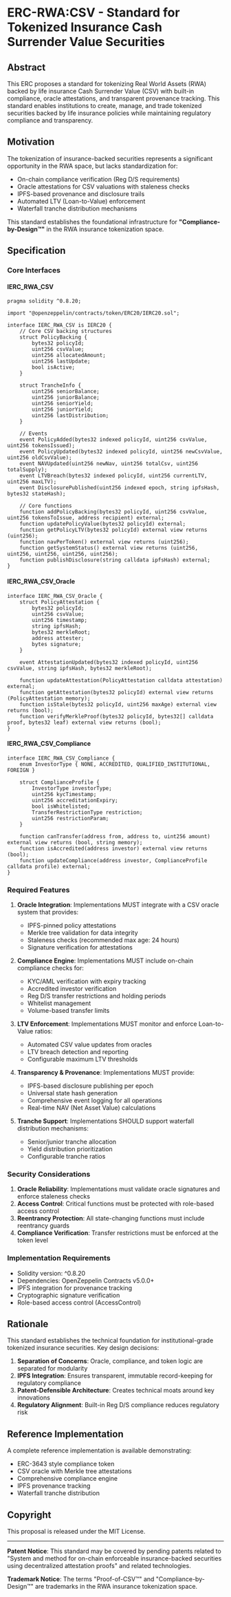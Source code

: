 # ERC-RWA:CSV - Standard for Tokenized Insurance Cash Surrender Value Securities

## Abstract

This ERC proposes a standard for tokenizing Real World Assets (RWA) backed by life insurance Cash Surrender Value (CSV) with built-in compliance, oracle attestations, and transparent provenance tracking. This standard enables institutions to create, manage, and trade tokenized securities backed by life insurance policies while maintaining regulatory compliance and transparency.

## Motivation

The tokenization of insurance-backed securities represents a significant opportunity in the RWA space, but lacks standardization for:
- On-chain compliance verification (Reg D/S requirements)
- Oracle attestations for CSV valuations with staleness checks
- IPFS-based provenance and disclosure trails
- Automated LTV (Loan-to-Value) enforcement
- Waterfall tranche distribution mechanisms

This standard establishes the foundational infrastructure for **"Compliance-by-Design™"** in the RWA insurance tokenization space.

## Specification

### Core Interfaces

#### IERC_RWA_CSV

```solidity
pragma solidity ^0.8.20;

import "@openzeppelin/contracts/token/ERC20/IERC20.sol";

interface IERC_RWA_CSV is IERC20 {
    // Core CSV backing structures
    struct PolicyBacking {
        bytes32 policyId;
        uint256 csvValue;
        uint256 allocatedAmount;
        uint256 lastUpdate;
        bool isActive;
    }
    
    struct TrancheInfo {
        uint256 seniorBalance;
        uint256 juniorBalance;
        uint256 seniorYield;
        uint256 juniorYield;
        uint256 lastDistribution;
    }
    
    // Events
    event PolicyAdded(bytes32 indexed policyId, uint256 csvValue, uint256 tokensIssued);
    event PolicyUpdated(bytes32 indexed policyId, uint256 newCsvValue, uint256 oldCsvValue);
    event NAVUpdated(uint256 newNav, uint256 totalCsv, uint256 totalSupply);
    event LTVBreach(bytes32 indexed policyId, uint256 currentLTV, uint256 maxLTV);
    event DisclosurePublished(uint256 indexed epoch, string ipfsHash, bytes32 stateHash);
    
    // Core functions
    function addPolicyBacking(bytes32 policyId, uint256 csvValue, uint256 tokensToIssue, address recipient) external;
    function updatePolicyValue(bytes32 policyId) external;
    function getPolicyLTV(bytes32 policyId) external view returns (uint256);
    function navPerToken() external view returns (uint256);
    function getSystemStatus() external view returns (uint256, uint256, uint256, uint256, uint256);
    function publishDisclosure(string calldata ipfsHash) external;
}
```

#### IERC_RWA_CSV_Oracle

```solidity
interface IERC_RWA_CSV_Oracle {
    struct PolicyAttestation {
        bytes32 policyId;
        uint256 csvValue;
        uint256 timestamp;
        string ipfsHash;
        bytes32 merkleRoot;
        address attester;
        bytes signature;
    }
    
    event AttestationUpdated(bytes32 indexed policyId, uint256 csvValue, string ipfsHash, bytes32 merkleRoot);
    
    function updateAttestation(PolicyAttestation calldata attestation) external;
    function getAttestation(bytes32 policyId) external view returns (PolicyAttestation memory);
    function isStale(bytes32 policyId, uint256 maxAge) external view returns (bool);
    function verifyMerkleProof(bytes32 policyId, bytes32[] calldata proof, bytes32 leaf) external view returns (bool);
}
```

#### IERC_RWA_CSV_Compliance

```solidity
interface IERC_RWA_CSV_Compliance {
    enum InvestorType { NONE, ACCREDITED, QUALIFIED_INSTITUTIONAL, FOREIGN }
    
    struct ComplianceProfile {
        InvestorType investorType;
        uint256 kycTimestamp;
        uint256 accreditationExpiry;
        bool isWhitelisted;
        TransferRestrictionType restriction;
        uint256 restrictionParam;
    }
    
    function canTransfer(address from, address to, uint256 amount) external view returns (bool, string memory);
    function isAccredited(address investor) external view returns (bool);
    function updateCompliance(address investor, ComplianceProfile calldata profile) external;
}
```

### Required Features

1. **Oracle Integration**: Implementations MUST integrate with a CSV oracle system that provides:
   - IPFS-pinned policy attestations
   - Merkle tree validation for data integrity
   - Staleness checks (recommended max age: 24 hours)
   - Signature verification for attestations

2. **Compliance Engine**: Implementations MUST include on-chain compliance checks for:
   - KYC/AML verification with expiry tracking
   - Accredited investor verification
   - Reg D/S transfer restrictions and holding periods
   - Whitelist management
   - Volume-based transfer limits

3. **LTV Enforcement**: Implementations MUST monitor and enforce Loan-to-Value ratios:
   - Automated CSV value updates from oracles
   - LTV breach detection and reporting
   - Configurable maximum LTV thresholds

4. **Transparency & Provenance**: Implementations MUST provide:
   - IPFS-based disclosure publishing per epoch
   - Universal state hash generation
   - Comprehensive event logging for all operations
   - Real-time NAV (Net Asset Value) calculations

5. **Tranche Support**: Implementations SHOULD support waterfall distribution mechanisms:
   - Senior/junior tranche allocation
   - Yield distribution prioritization
   - Configurable tranche ratios

### Security Considerations

1. **Oracle Reliability**: Implementations must validate oracle signatures and enforce staleness checks
2. **Access Control**: Critical functions must be protected with role-based access control
3. **Reentrancy Protection**: All state-changing functions must include reentrancy guards
4. **Compliance Verification**: Transfer restrictions must be enforced at the token level

### Implementation Requirements

- Solidity version: ^0.8.20
- Dependencies: OpenZeppelin Contracts v5.0.0+
- IPFS integration for provenance tracking
- Cryptographic signature verification
- Role-based access control (AccessControl)

## Rationale

This standard establishes the technical foundation for institutional-grade tokenized insurance securities. Key design decisions:

1. **Separation of Concerns**: Oracle, compliance, and token logic are separated for modularity
2. **IPFS Integration**: Ensures transparent, immutable record-keeping for regulatory compliance
3. **Patent-Defensible Architecture**: Creates technical moats around key innovations
4. **Regulatory Alignment**: Built-in Reg D/S compliance reduces regulatory risk

## Reference Implementation

A complete reference implementation is available demonstrating:
- ERC-3643 style compliance token
- CSV oracle with Merkle tree attestations
- Comprehensive compliance engine
- IPFS provenance tracking
- Waterfall tranche distribution

## Copyright

This proposal is released under the MIT License.

---

**Patent Notice**: This standard may be covered by pending patents related to "System and method for on-chain enforceable insurance-backed securities using decentralized attestation proofs" and related technologies.

**Trademark Notice**: The terms "Proof-of-CSV™" and "Compliance-by-Design™" are trademarks in the RWA insurance tokenization space.